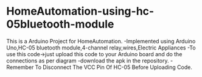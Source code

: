 # HomeAutomation-using-hc-05bluetooth-module
This is a Arduino Project for HomeAutomation.
-Implemented using Arduino Uno,HC-05 bluetooth module,4-channel relay,wires,Electric Appliances
-To use this code->just upload this code to your Arduino board and do the connections as per diagram
-download the apk in the repository.
-Remember To Disconnect The VCC Pin Of HC-05 Before Uploading Code.
